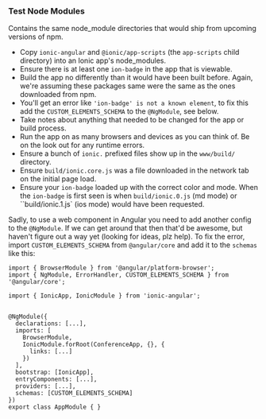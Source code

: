 ### Test Node Modules

Contains the same node_module directories that would ship from upcoming versions of npm.

- Copy `ionic-angular` and `@ionic/app-scripts` (the `app-scripts` child directory) into an Ionic app's node_modules.
- Ensure there is at least one `ion-badge` in the app that is viewable.
- Build the app no differently than it would have been built before. Again, we're assuming these packages same were the same as the ones downloaded from npm.
- You'll get an error like `'ion-badge' is not a known element`, to fix this add the `CUSTOM_ELEMENTS_SCHEMA` to the `@NgModule`, see below.
- Take notes about anything that needed to be changed for the app or build process.
- Run the app on as many browsers and devices as you can think of. Be on the look out for any runtime errors.
- Ensure a bunch of `ionic.` prefixed files show up in the `www/build/` directory.
- Ensure `build/ionic.core.js` was a file downloaded in the network tab on the initial page load.
- Ensure your `ion-badge` loaded up with the correct color and mode. When the `ion-badge` is first seen is when `build/ionic.0.js` (md mode) or ``build/ionic.1.js` (ios mode) would have been requested.


Sadly, to use a web component in Angular you need to add another config to the `@NgModule`. If we can get around that then that'd be awesome, but haven't figure out a way yet (looking for ideas, plz help). To fix the error, import `CUSTOM_ELEMENTS_SCHEMA` from `@angular/core` and add it to the `schemas` like this:

```
import { BrowserModule } from '@angular/platform-browser';
import { NgModule, ErrorHandler, CUSTOM_ELEMENTS_SCHEMA } from '@angular/core';

import { IonicApp, IonicModule } from 'ionic-angular';


@NgModule({
  declarations: [...],
  imports: [
    BrowserModule,
    IonicModule.forRoot(ConferenceApp, {}, {
      links: [...]
    })
  ],
  bootstrap: [IonicApp],
  entryComponents: [...],
  providers: [...],
  schemas: [CUSTOM_ELEMENTS_SCHEMA]
})
export class AppModule { }
```
